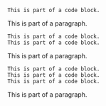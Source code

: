     This is part of a code block.
This is part of a paragraph.

    This is part of a code block.
    This is part of a code block.
This is part of a paragraph.

    This is part of a code block.
    This is part of a code block.
    This is part of a code block.
This is part of a paragraph.

